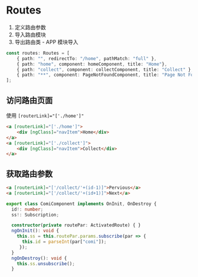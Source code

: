 # Routes

1. 定义路由参数
2. 导入路由模块
3. 导出路由类 - APP 模块导入

```typescript
const routes: Routes = [
    { path: "", redirectTo: "/home", pathMatch: "full" },
    { path: "home", component: homeComponent, title: "Home"},
    { path: "collect", component: collectComponent, title: "Collect" },
    { path: "**", component: PageNotFoundComponent, title: "Page Not Found" }
];
```

## 访问路由页面

使用 `[routerLink]="['./home']"`

```html
<a [routerLink]="['./home']">
    <div [ngClass]="navItem">Home</div>
</a>
<a [routerLink]="['./collect']">
    <div [ngClass]="navItem">Collect</div>
</a>
```

## 获取路由参数

```html
<a [routerLink]="['/collect/'+(id-1)]">Pervious</a>
<a [routerLink]="['/collect/'+(id+1)]">Next</a>
```

```typescript
export class ComiComponent implements OnInit, OnDestroy {
  id!: number;
  ss!: Subscription;

  constructor(private routePar: ActivatedRoute) { }
  ngOnInit(): void {
    this.ss = this.routePar.params.subscribe(par => {
      this.id = parseInt(par["comi"]);
     });
  }
  ngOnDestroy(): void {
    this.ss.unsubscribe();
  }
```
